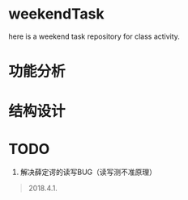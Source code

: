 # weekendTask
here is a weekend task repository for class activity.

# 功能分析

# 结构设计

# TODO
1. 解决薛定谔的读写BUG（读写测不准原理）

> 2018.4.1.